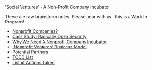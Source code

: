 'Social Ventures' - A Non-Profit Company Incubator

These are raw brainstorm notes.  Please bear with us..  this is a Work In Progress!

* [Nonprofit Companies?](about-ffis.md)
* [Case Study: Radically Open Security](case-study-ros.md)
* [Why We Need A Nonprofit Company Incubator](nonprofit-company-incubator.md)
* ['Nonprofit Ventures' Business Model](business-model.md)
* [Potential Partners](potential-partners.md)
* [TODO List](todo-list.md)
* [List of Actions Taken](actions-taken.md)
